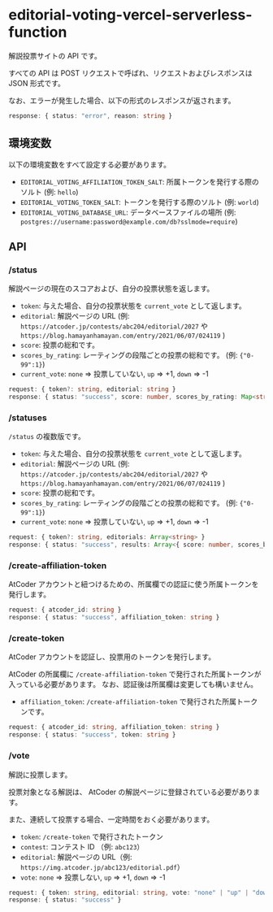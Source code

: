 # editorial-voting-vercel-serverless-function
解説投票サイトの API です。

すべての API は POST リクエストで呼ばれ、リクエストおよびレスポンスは JSON 形式です。

なお、エラーが発生した場合、以下の形式のレスポンスが返されます。

```ts
response: { status: "error", reason: string }
```

## 環境変数
以下の環境変数をすべて設定する必要があります。

- `EDITORIAL_VOTING_AFFILIATION_TOKEN_SALT`: 所属トークンを発行する際のソルト (例: `hello`)
- `EDITORIAL_VOTING_TOKEN_SALT`: トークンを発行する際のソルト (例: `world`)
- `EDITORIAL_VOTING_DATABASE_URL`: データベースファイルの場所 (例: `postgres://username:password@example.com/db?sslmode=require`)

## API

### /status

解説ページの現在のスコアおよび、自分の投票状態を返します。

- `token`: 与えた場合、自分の投票状態を `current_vote` として返します。
- `editorial`: 解説ページの URL (例: `https://atcoder.jp/contests/abc204/editorial/2027` や `https://blog.hamayanhamayan.com/entry/2021/06/07/024119` )
- `score`: 投票の総和です。
- `scores_by_rating`: レーティングの段階ごとの投票の総和です。 (例: `{"0-99":1}`)
- `current_vote`: `none` => 投票していない, `up` => +1, `down` => -1

```ts
request: { token?: string, editorial: string }
response: { status: "success", score: number, scores_by_rating: Map<string, number>, current_vote?: "none" | "up" | "down" }
```

### /statuses

`/status` の複数版です。

- `token`: 与えた場合、自分の投票状態を `current_vote` として返します。
- `editorial`: 解説ページの URL (例: `https://atcoder.jp/contests/abc204/editorial/2027` や `https://blog.hamayanhamayan.com/entry/2021/06/07/024119` )
- `score`: 投票の総和です。
- `scores_by_rating`: レーティングの段階ごとの投票の総和です。 (例: `{"0-99":1}`)
- `current_vote`: `none` => 投票していない, `up` => +1, `down` => -1

```ts
request: { token?: string, editorials: Array<string> }
response: { status: "success", results: Array<{ score: number, scores_by_rating: Map<string, number>, current_vote?: "none" | "up" | "down" }> }
```

### /create-affiliation-token
AtCoder アカウントと紐つけるための、所属欄での認証に使う所属トークンを発行します。

```ts
request: { atcoder_id: string }
response: { status: "success", affiliation_token: string }
```

### /create-token
AtCoder アカウントを認証し、投票用のトークンを発行します。

AtCoder の所属欄に `/create-affiliation-token` で発行された所属トークンが入っている必要があります。
なお、認証後は所属欄は変更しても構いません。

- `affiliation_token`: `/create-affiliation-token` で発行された所属トークンです。

```ts
request: { atcoder_id: string, affiliation_token: string }
response: { status: "success", token: string }
```

### /vote
解説に投票します。

投票対象となる解説は、 AtCoder の解説ページに登録されている必要があります。

また、連続して投票する場合、一定時間をおく必要があります。

- `token`: `/create-token` で発行されたトークン
- `contest`: コンテスト ID （例: `abc123`）
- `editorial`: 解説ページの URL（例: `https://img.atcoder.jp/abc123/editorial.pdf`）
- `vote`: `none` => 投票しない, `up` => +1, `down` => -1

```ts
request: { token: string, editorial: string, vote: "none" | "up" | "down" }
response: { status: "success" }
```